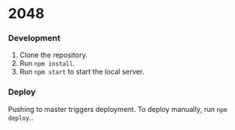 # 2048

### Development

1.  Clone the repository.
2.  Run `npm install`.
3.  Run `npm start` to start the local server.

### Deploy

Pushing to master triggers deployment. To deploy manually, run `npm deploy`..
